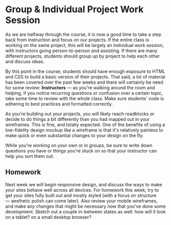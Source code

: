 # Group & Individual Project Work Session

As we are halfway through the course, it is now a good time to take a step back from instruction and focus on our projects. If the entire class is working on the same project, this will be largely an individual work session, with instructors going person-to-person and assisting. If there are many different projects, students should group up by project to help each other and discuss ideas.

By this point in the course, students should have enough exposure to HTML and CSS to build a basic version of their projects. That said, a lot of material has been covered over the past few weeks and there will certainly be need for some review: **Instructors** — as you're walking around the room and helping, if you notice recurring questions or confusion over a certain topic, take some time to review with the whole class. Make sure students' code is adhering to best practices and formatted correctly.

As you're building out your projects, you will likely reach roadblocks or decide to do things a bit differently than you had mapped out in your wireframes. This is fine, and totally expected. One of the benefits of using a low-fidelity design mockup like a wireframe is that it's relatively painless to make quick or even substantial changes to your design on the fly.

While you're working on your own or in groups, be sure to write down questions you have or things you're stuck on so that your instructor can help you sort them out.

## Homework

Next week we will begin responsive design, and discuss the ways to make your sites behave well across all devices. For homework this week, try to get your sites fully built out and mostly styled (with a focus on structure — aesthetic polish can come later). Also review your mobile wireframes, and make any changes that might be necessary now that you've done some development. Sketch out a couple in-between states as well: how will it look on a tablet? on a small desktop browser?
